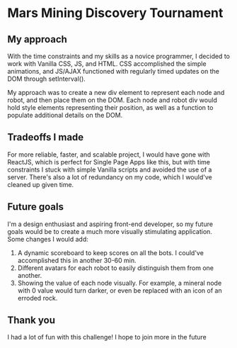 # Mars Mining Discovery Tournament

## My approach

With the time constraints and my skills as a novice programmer, I decided to work with Vanilla CSS, JS, and HTML.
CSS accomplished the simple animations, and JS/AJAX functioned with regularly timed updates on the DOM through setInterval().

My approach was to create a new div element to represent each node and robot, and then place them on the DOM. Each node and robot div would hold style elements representing their position, as well as a function to populate additional details on the DOM.

## Tradeoffs I made

For more reliable, faster, and scalable project, I would have gone with ReactJS, which is perfect for Single Page Apps like this, but with time constraints I stuck with simple Vanilla scripts and avoided the use of a server. There's also a lot of redundancy on my code, which I would've cleaned up given time.

## Future goals

I'm a design enthusiast and aspiring front-end developer, so my future goals would be to create a much more visually stimulating application. Some changes I would add:
  1. A dynamic scoreboard to keep scores on all the bots. I could've accomplished this in another 30-60 min.
  2. Different avatars for each robot to easily distinguish them from one another.
  4. Showing the value of each node visually. For example, a mineral node with 0 value would turn darker, or even be replaced with an icon of an erroded rock.

## Thank you
I had a lot of fun with this challenge! I hope to join more in the future
